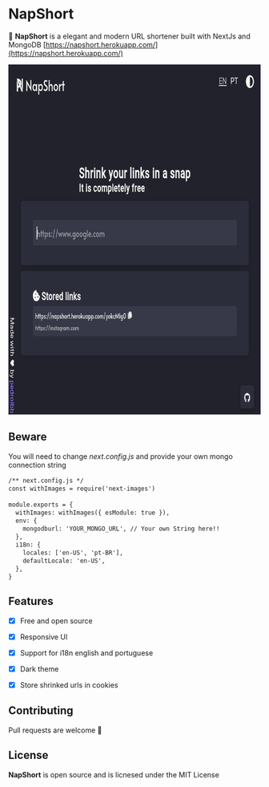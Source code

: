 # NapShort

🚀 **NapShort** is a elegant and modern URL shortener built with NextJs and MongoDB
[https://napshort.herokuapp.com/](https://napshort.herokuapp.com/)

<img src="./ss.png" alt="NapShort" width="786px" height="698px">

## Beware

You will need to change *next.config.js* and provide your own mongo connection string

```
/** next.config.js */
const withImages = require('next-images')

module.exports = {
  withImages: withImages({ esModule: true }),
  env: {
    mongodburl: 'YOUR_MONGO_URL', // Your own String here!!
  },
  i18n: {
    locales: ['en-US', 'pt-BR'],
    defaultLocale: 'en-US',
  },
}
```

## Features

- [x]  Free and open source

- [x]  Responsive UI

- [x]  Support for i18n english and portuguese

- [x]  Dark theme

- [x]  Store shrinked urls in cookies

## Contributing

Pull requests are welcome 🤠

## License

**NapShort** is open source and is licnesed under the MIT License
